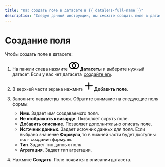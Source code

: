 ```yaml
---
title: "Как создать поле в датасете в {{ datalens-full-name }}"
description: "Следуя данной инструкции, вы сможете создать поле в датасете." 
---
```


# Создание поля

Чтобы создать поле в датасете:


1. На панели слева нажмите ![image](../../../_assets/console-icons/circles-intersection.svg) **Датасеты** и выберите нужный датасет. Если у вас нет датасета, [создайте его](create.md).
1. В верхней части экрана нажмите ![image](../../../_assets/console-icons/plus.svg)**Добавить поле**.
1. Заполните параметры поля. Обратите внимание на следующие поля формы:

   * **Имя**. Задает имя создаваемого поля.
   * **Не отображать в визарде**. Позволяет скрыть поле.
   * **Добавить описание**. Позволяет дополнительно описать поле.
   * **Источник данных**. Задает источник данных для поля. Если выбрано значение **Формула**, то в нижней части будет доступны поля создания формулы. 
   * **Тип**. Задает тип данных поля.
   * **Агрегация**. Задает тип агрегации.
   
1. Нажмите **Создать**. Поле появится в описании датасета.
